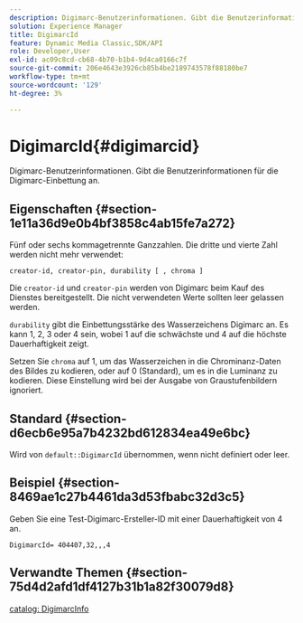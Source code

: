 ```yaml
---
description: Digimarc-Benutzerinformationen. Gibt die Benutzerinformationen für die Digimarc-Einbettung an.
solution: Experience Manager
title: DigimarcId
feature: Dynamic Media Classic,SDK/API
role: Developer,User
exl-id: ac09c8cd-cb68-4b70-b1b4-9d4ca0166c7f
source-git-commit: 206e4643e3926cb85b4be2189743578f88180be7
workflow-type: tm+mt
source-wordcount: '129'
ht-degree: 3%

---
```


# DigimarcId{#digimarcid}

Digimarc-Benutzerinformationen. Gibt die Benutzerinformationen für die Digimarc-Einbettung an.

## Eigenschaften {#section-1e11a36d9e0b4bf3858c4ab15fe7a272}

Fünf oder sechs kommagetrennte Ganzzahlen. Die dritte und vierte Zahl werden nicht mehr verwendet:

`creator-id, creator-pin, durability [ , chroma ]`

Die `creator-id` und `creator-pin` werden von Digimarc beim Kauf des Dienstes bereitgestellt. Die nicht verwendeten Werte sollten leer gelassen werden.

`durability` gibt die Einbettungsstärke des Wasserzeichens Digimarc an. Es kann 1, 2, 3 oder 4 sein, wobei 1 auf die schwächste und 4 auf die höchste Dauerhaftigkeit zeigt.

Setzen Sie `chroma` auf 1, um das Wasserzeichen in die Chrominanz-Daten des Bildes zu kodieren, oder auf 0 (Standard), um es in die Luminanz zu kodieren. Diese Einstellung wird bei der Ausgabe von Graustufenbildern ignoriert.

## Standard {#section-d6ecb6e95a7b4232bd612834ea49e6bc}

Wird von `default::DigimarcId` übernommen, wenn nicht definiert oder leer.

## Beispiel {#section-8469ae1c27b4461da3d53fbabc32d3c5}

Geben Sie eine Test-Digimarc-Ersteller-ID mit einer Dauerhaftigkeit von 4 an.

`DigimarcId= 404407,32,,,4`

## Verwandte Themen {#section-75d4d2afd1df4127b31b1a82f30079d8}

[catalog: DigimarcInfo](../../../../../is-api/image-catalog/image-serving-api-ref/c-image-catalog-reference/c-image-svg-data-reference/c-image-data-reference/r-digimarcinfo-cat.md#reference-4925764ed683466bb7af4b807c86f8ba)
